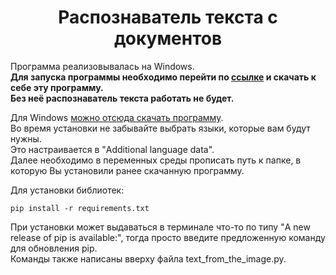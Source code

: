 <h1 align="center">Распознаватель текста с документов</h1>

<p>
Программа реализовывалась на Windows.<br>
<b>Для запуска программы необходимо перейти по 
<a href="https://tesseract-ocr.github.io/tessdoc/Installation.html">ссылке</a> и скачать к себе эту программу.<br>
Без неё распознаватель текста работать не будет.</b><br>

Для Windows <a href="https://github.com/UB-Mannheim/tesseract/wiki"> можно отсюда скачать программу</a>.<br>
Во время установки не забывайте выбрать языки, которые вам будут нужны.<br> Это настраивается в "Additional language data".<br>
Далее необходимо в переменных среды прописать путь к папке, в которую Вы установили ранее скачанную программу.<br>

Для установки библиотек: 
```
pip install -r requirements.txt
```

При установки может выдаваться в терминале что-то по типу "A new release of pip is available:", тогда просто введите предложенную команду для обновления pip.<br>
Команды также написаны вверху файла text_from_the_image.py.<br>

</p>